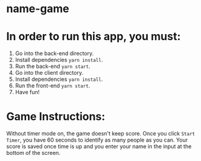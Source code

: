 # name-game

# In order to run this app, you must:
  1. Go into the back-end directory.
  2. Install dependencies `yarn install`.
  3. Run the back-end `yarn start`.
  4. Go into the client directory.
  5. Install dependencies `yarn install`.
  6. Run the front-end `yarn start`.
  7. Have fun!
  
# Game Instructions:
  Without timer mode on, the game doesn't keep score. 
  Once you click `Start Timer`, you have 60 seconds to identify as many people as you can.
  Your score is saved once time is up and you enter your name in the input at the bottom of the screen.
